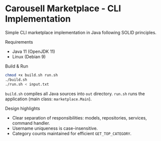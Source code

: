 # Carousell Marketplace - CLI Implementation


Simple CLI marketplace implementation in Java following SOLID principles.


Requirements
- Java 11 (OpenJDK 11)
- Linux (Debian 9)


Build & Run
```bash
chmod +x build.sh run.sh
./build.sh
./run.sh < input.txt
```


`build.sh` compiles all Java sources into `out` directory.
`run.sh` runs the application (main class: `marketplace.Main`).


Design highlights
- Clear separation of responsibilities: models, repositories, services, command handler.
- Username uniqueness is case-insensitive.
- Category counts maintained for efficient `GET_TOP_CATEGORY`.
